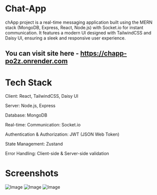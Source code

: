 
# Chat-App

chApp project is a real-time messaging application built using the MERN stack (MongoDB, Express, React, Node.js) with Socket.io for instant communication. It features a modern UI designed with TailwindCSS and Daisy UI, ensuring a sleek and responsive user experience. 

## You can visit site here - https://chapp-po2z.onrender.com

# Tech Stack

Client: React, TailwindCSS, Daisy UI

Server: Node.js, Express

Database: MongoDB

Real-time: Communication: Socket.io

Authentication & Authorization: JWT (JSON Web Token)

State Management: Zustand

Error Handling: Client-side & Server-side validation

# Screenshots
![Image](https://github.com/user-attachments/assets/4ed90ef4-1fcf-4a92-8cc6-6ea8b59ad8fa)
![Image](https://github.com/user-attachments/assets/c01b3660-6882-47b0-a037-c11d8c5b7c15)
![Image](https://github.com/user-attachments/assets/f1f9bf42-01ec-464b-90ee-272aa841a44b)



